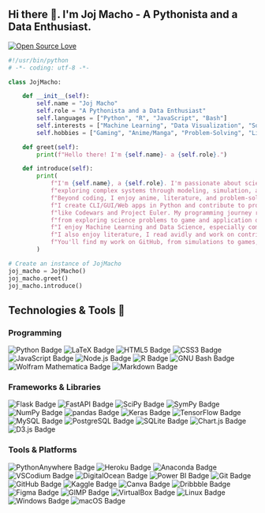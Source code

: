 ## Hi there 👋. I'm Joj Macho - A Pythonista and a Data Enthusiast.

[![Open Source Love](https://badges.frapsoft.com/os/v1/open-source.svg?v=102)](https://github.com/ellerbrock/open-source-badge/)

```python
#!/usr/bin/python
# -*- coding: utf-8 -*-

class JojMacho:

    def __init__(self):
        self.name = "Joj Macho"
        self.role = "A Pythonista and a Data Enthusiast"
        self.languages = ["Python", "R", "JavaScript", "Bash"]
        self.interests = ["Machine Learning", "Data Visualization", "Software Development", "Web Development"]
        self.hobbies = ["Gaming", "Anime/Manga", "Problem-Solving", "Literature", "Technology"]

    def greet(self):
        print(f"Hello there! I'm {self.name}- a {self.role}.")

    def introduce(self):
        print(
            f"I'm {self.name}, a {self.role}. I'm passionate about science and programming; "
            f"exploring complex systems through modeling, simulation, and data analysis. "
            f"Beyond coding, I enjoy anime, literature, and problem-solving. "
            f"I create CLI/GUI/Web apps in Python and contribute to problem-solving on platforms "
            f"like Codewars and Project Euler. My programming journey revolves around Python, "
            f"from exploring science problems to game and application development. "
            f"I enjoy Machine Learning and Data Science, especially computer vision and natural language processing. "
            f"I also enjoy literature, I read avidly and work on contributing through technical blogs and articles. "
            f"You'll find my work on GitHub, from simulations to games, and more. "
        )

# Create an instance of JojMacho
joj_macho = JojMacho()
joj_macho.greet()
joj_macho.introduce()
```


## Technologies & Tools 🔧

### Programming
![Python Badge](https://img.shields.io/badge/Python-3776AB?logo=python&logoColor=fff&style=plastic)
![LaTeX Badge](https://img.shields.io/badge/LaTeX-008080?logo=latex&logoColor=fff&style=plastic)
![HTML5 Badge](https://img.shields.io/badge/HTML5-E34F26?logo=html5&logoColor=fff&style=plastic)
![CSS3 Badge](https://img.shields.io/badge/CSS3-1572B6?logo=css3&logoColor=fff&style=plastic)
![JavaScript Badge](https://img.shields.io/badge/JavaScript-F7DF1E?logo=javascript&logoColor=000&style=plastic)
![Node.js Badge](https://img.shields.io/badge/Node.js-393?logo=nodedotjs&logoColor=fff&style=plastic)
![R Badge](https://img.shields.io/badge/R-276DC3?logo=r&logoColor=fff&style=plastic)
![GNU Bash Badge](https://img.shields.io/badge/GNU%20Bash-4EAA25?logo=gnubash&logoColor=fff&style=plastic)
![Wolfram Mathematica Badge](https://img.shields.io/badge/Wolfram%20Mathematica-D10?logo=wolframmathematica&logoColor=fff&style=plastic)
![Markdown Badge](https://img.shields.io/badge/Markdown-000?logo=markdown&logoColor=fff&style=plastic)


### Frameworks & Libraries
![Flask Badge](https://img.shields.io/badge/Flask-000?logo=flask&logoColor=fff&style=plastic)
![FastAPI Badge](https://img.shields.io/badge/FastAPI-009688?logo=fastapi&logoColor=fff&style=plastic)
![SciPy Badge](https://img.shields.io/badge/SciPy-8CAAE6?logo=scipy&logoColor=fff&style=plastic)
![SymPy Badge](https://img.shields.io/badge/SymPy-3B5526?logo=sympy&logoColor=fff&style=plastic)
![NumPy Badge](https://img.shields.io/badge/NumPy-013243?logo=numpy&logoColor=fff&style=plastic)
![pandas Badge](https://img.shields.io/badge/pandas-150458?logo=pandas&logoColor=fff&style=plastic)
![Keras Badge](https://img.shields.io/badge/Keras-D00000?logo=keras&logoColor=fff&style=plastic)
![TensorFlow Badge](https://img.shields.io/badge/TensorFlow-FF6F00?logo=tensorflow&logoColor=fff&style=plastic)
![MySQL Badge](https://img.shields.io/badge/MySQL-4479A1?logo=mysql&logoColor=fff&style=plastic)
![PostgreSQL Badge](https://img.shields.io/badge/PostgreSQL-4169E1?logo=postgresql&logoColor=fff&style=plastic)
![SQLite Badge](https://img.shields.io/badge/SQLite-003B57?logo=sqlite&logoColor=fff&style=plastic)
![Chart.js Badge](https://img.shields.io/badge/Chart.js-FF6384?logo=chartdotjs&logoColor=fff&style=plastic)
![D3.js Badge](https://img.shields.io/badge/D3.js-F9A03C?logo=d3dotjs&logoColor=fff&style=plastic)

### Tools & Platforms
![PythonAnywhere Badge](https://img.shields.io/badge/PythonAnywhere-1D9FD7?logo=pythonanywhere&logoColor=fff&style=plastic)
![Heroku Badge](https://img.shields.io/badge/Heroku-430098?logo=heroku&logoColor=fff&style=plastic)
![Anaconda Badge](https://img.shields.io/badge/Anaconda-44A833?logo=anaconda&logoColor=fff&style=plastic)
![VSCodium Badge](https://img.shields.io/badge/VSCodium-2F80ED?logo=vscodium&logoColor=fff&style=plastic)
![DigitalOcean Badge](https://img.shields.io/badge/DigitalOcean-0080FF?logo=digitalocean&logoColor=fff&style=plastic)
![Power BI Badge](https://img.shields.io/badge/Power%20BI-F2C811?logo=powerbi&logoColor=000&style=plastic)
![Git Badge](https://img.shields.io/badge/Git-F05032?logo=git&logoColor=fff&style=plastic)
![GitHub Badge](https://img.shields.io/badge/GitHub-181717?logo=github&logoColor=fff&style=plastic)
![Kaggle Badge](https://img.shields.io/badge/Kaggle-20BEFF?logo=kaggle&logoColor=fff&style=plastic)
![Canva Badge](https://img.shields.io/badge/Canva-00C4CC?logo=canva&logoColor=fff&style=plastic)
![Dribbble Badge](https://img.shields.io/badge/Dribbble-EA4C89?logo=dribbble&logoColor=fff&style=plastic)
![Figma Badge](https://img.shields.io/badge/Figma-F24E1E?logo=figma&logoColor=fff&style=plastic)
![GIMP Badge](https://img.shields.io/badge/GIMP-5C5543?logo=gimp&logoColor=fff&style=plastic)
![VirtualBox Badge](https://img.shields.io/badge/VirtualBox-183A61?logo=virtualbox&logoColor=fff&style=plastic)
![Linux Badge](https://img.shields.io/badge/Linux-FCC624?logo=linux&logoColor=000&style=plastic)
![Windows Badge](https://img.shields.io/badge/Windows-0078D4?logo=windows&logoColor=fff&style=plastic)
![macOS Badge](https://img.shields.io/badge/macOS-000?logo=macos&logoColor=fff&style=plastic)

<!-- 
## GitHub Stats 📈

<img src="https://komarev.com/ghpvc/?username=joj-macho&style=plastic&label=Views">
<img src="https://badges.pufler.dev/visits/joj-macho/joj-macho?color=black&logo=github">

<p align="center">
    <img height="137px" src="https://github-readme-stats.vercel.app/api?username=joj-macho&theme=gotham&show_icons=true&hide_border=true&count_private=true">
    <img height="137px" src="https://github-readme-stats.vercel.app/api/top-langs/?username=joj-macho&theme=gotham&show_icons=true&hide_border=true&layout=compact">
</p>
 -->
<!-- ![joj-macho's Streak](https://github-readme-streak-stats.herokuapp.com/?user=joj-macho&theme=gotham&hide_border=true) -->




<!-- ## Blog & Writing 📝 

- [My Tech Blog](https://medium.com/@jojmacho) - A collection of my writings on covering programming, data science, and more.

- [Dev.to](https://dev.to/your-devto-username) - Follow my contributions on Dev.to for programming and tech-related articles.

- [LinkedIn Articles](https://www.linkedin.com/in/your-linkedin-profile/articles/) - Browse through my articles on LinkedIn, where I discuss data science, programming, and more.


Feel free to check out my blog and articles for more in-depth insights into my work and thoughts! -->



